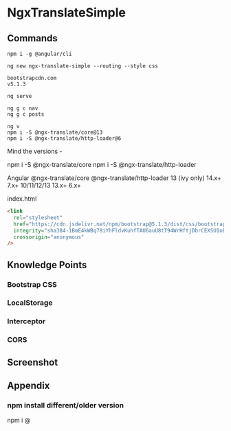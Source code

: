 # NgxTranslateSimple

## Commands

```dos
npm i -g @angular/cli

ng new ngx-translate-simple --routing --style css

bootstrapcdn.com
v5.1.3

ng serve

ng g c nav
ng g c posts

ng v
npm i -S @ngx-translate/core@13
npm i -S @ngx-translate/http-loader@6
```

Mind the versions -

npm i -S @ngx-translate/core
npm i -S @ngx-translate/http-loader

Angular @ngx-translate/core @ngx-translate/http-loader
13 (ivy only) 14.x+ 7.x+
10/11/12/13 13.x+ 6.x+

index.html

```html
<link
  rel="stylesheet"
  href="https://cdn.jsdelivr.net/npm/bootstrap@5.1.3/dist/css/bootstrap.min.css"
  integrity="sha384-1BmE4kWBq78iYhFldvKuhfTAU6auU8tT94WrHftjDbrCEXSU1oBoqyl2QvZ6jIW3"
  crossorigin="anonymous"
/>
```

## Knowledge Points

### Bootstrap CSS

### LocalStorage

### Interceptor

### CORS

## Screenshot

## Appendix

### npm install different/older version

npm i <module>@<version>
